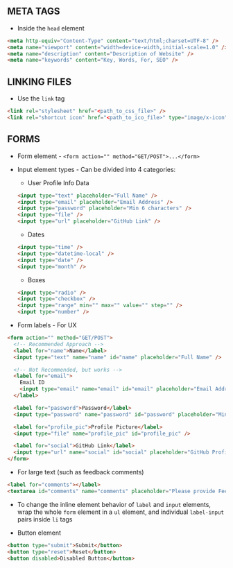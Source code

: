 ## META TAGS

- Inside the `head` element
```html
<meta http-equiv="Content-Type" content="text/html;charset=UTF-8" />
<meta name="viewport" content="width=device-width,initial-scale=1.0" />
<meta name="description" content="Description of Website" />
<meta name="keywords" content="Key, Words, For, SEO" />
```

## LINKING FILES

- Use the `link` tag
```html
<link rel="stylesheet" href="<path_to_css_file>" />
<link rel="shortcut icon" href="<path_to_ico_file>" type="image/x-icon" />
```

## FORMS

- Form element - `<form action="" method="GET/POST">...</form>`

- Input element types - Can be divided into 4 categories:
  - User Profile Info Data
  ```html
  <input type="text" placeholder="Full Name" />
  <input type="email" placeholder="Email Address" />
  <input type="password" placeholder="Min 6 characters" />
  <input type="file" />
  <input type="url" placeholder="GitHub Link" />
  ```
  
  - Dates
  ```html
  <input type="time" />
  <input type="datetime-local" />
  <input type="date" />
  <input type="month" />
  ```

  - Boxes
  ```html
  <input type="radio" />
  <input type="checkbox" />
  <input type="range" min="" max="" value="" step="" />
  <input type="number" />
  ```

- Form labels - For UX
```html
<form action="" method="GET/POST">
  <!-- Recommended Approach -->
  <label for="name">Name</label>
  <input type="text" name="name" id="name" placeholder="Full Name" />

  <!-- Not Recommended, but works -->
  <label for="email">
    Email ID
    <input type="email" name="email" id="email" placeholder="Email Address" />
  </label>

  <label for="password">Password</label>
  <input type="password" name="password" id="password" placeholder="Minimum 6 Characters" />

  <label for="profile_pic">Profile Picture</label>
  <input type="file" name="profile_pic" id="profile_pic" />

  <label for="social">GitHub Link</label>
  <input type="url" name="social" id="social" placeholder="GitHub Profile Link" />
</form>
```

- For large text (such as feedback comments)
```html
<label for="comments"></label>
<textarea id="comments" name="comments" placeholder="Please provide Feedback" rols="10" cols="30"></textarea>
```

- To change the inline element behavior of `label` and `input` elements, wrap the whole `form` element in a `ul` element, and individual `label-input` pairs inside `li` tags

- Button element
```html
<button type="submit">Submit</button>
<button type="reset">Reset</button>
<button disabled>Disabled Button</button>
```